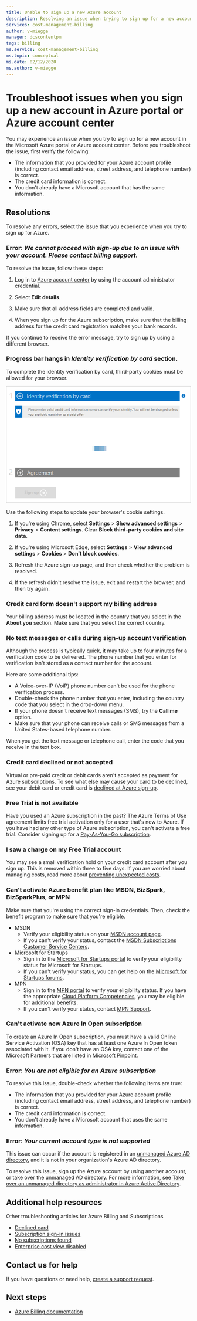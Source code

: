 ```yaml
---
title: Unable to sign up a new Azure account
description: Resolving an issue when trying to sign up for a new account in the Microsoft Azure portal account center.
services: cost-management-billing
author: v-miegge
manager: dcscontentpm
tags: billing
ms.service: cost-management-billing
ms.topic: conceptual
ms.date: 02/12/2020
ms.author: v-miegge
---
```


# Troubleshoot issues when you sign up a new account in Azure portal or Azure account center

You may experience an issue when you try to sign up for a new account in the Microsoft Azure portal or Azure account center. Before you troubleshoot the issue, first verify the following:

- The information that you provided for your Azure account profile (including contact email address, street address, and telephone number) is correct.
- The credit card information is correct.
- You don't already have a Microsoft account that has the same information.

## Resolutions

To resolve any errors, select the issue that you experience when you try to sign up for Azure.

### Error: *We cannot proceed with sign-up due to an issue with your account. Please contact billing support.*

To resolve the issue, follow these steps:

1. Log in to [Azure account center](https://account.azure.com/Profile) by using the account administrator credential.

2. Select **Edit details**.

3. Make sure that all address fields are completed and valid.

4. When you sign up for the Azure subscription, make sure that the billing address for the credit card registration matches your bank records.

If you continue to receive the error message, try to sign up by using a different browser.

### Progress bar hangs in *Identity verification by card* section.

To complete the identity verification by card, third-party cookies must be allowed for your browser.

![Identity verification by card](./media/troubleshoot-azure-sign-up/identify-verification-by-card.png)

Use the following steps to update your browser's cookie settings.

1. If you're using Chrome, select **Settings** > **Show advanced settings** > **Privacy** > **Content settings**. Clear **Block third-party cookies and site data**.

2. If you're using Microsoft Edge, select **Settings** > **View advanced settings** > **Cookies** > **Don't block cookies**.

3. Refresh the Azure sign-up page, and then check whether the problem is resolved.

4. If the refresh didn't resolve the issue, exit and restart the browser, and then try again.

### Credit card form doesn't support my billing address

Your billing address must be located in the country that you select in the **About you** section. Make sure that you select the correct country.

### No text messages or calls during sign-up account verification

Although the process is typically quick, it may take up to four minutes for a verification code to be delivered. The phone number that you enter for verification isn't stored as a contact number for the account.

Here are some additional tips:

- A Voice-over-IP (VoiP) phone number can't be used for the phone verification process.
- Double-check the phone number that you enter, including the country code that you select in the drop-down menu.
- If your phone doesn't receive text messages (SMS), try the **Call me** option.
- Make sure that your phone can receive calls or SMS messages from a United States-based telephone number.

When you get the text message or telephone call, enter the code that you receive in the text box.

### Credit card declined or not accepted

Virtual or pre-paid credit or debit cards aren't accepted as payment for Azure subscriptions. To see what else may cause your card to be declined, see your debit card or credit card is [declined at Azure sign-up](https://support.microsoft.com/help/4042960).

### Free Trial is not available

Have you used an Azure subscription in the past? The Azure Terms of Use agreement limits free trial activation only for a user that's new to Azure. If you have had any other type of Azure subscription, you can't activate a free trial. Consider signing up for a [Pay-As-You-Go subscription](https://azure.microsoft.com/offers/ms-azr-0003p/).

### I saw a charge on my Free Trial account

You may see a small verification hold on your credit card account after you sign up. This is removed within three to five days. If you are worried about managing costs, read more about [preventing unexpected costs](getting-started.md).

### Can't activate Azure benefit plan like MSDN, BizSpark, BizSparkPlus, or MPN

Make sure that you're using the correct sign-in credentials. Then, check the benefit program to make sure that you're eligible.

- MSDN
  - Verify your eligibility status on your [MSDN account page](https://msdn.microsoft.com/subscriptions/manage/default.aspx).
  - If you can't verify your status, contact the [MSDN Subscriptions Customer Service Centers](https://msdn.microsoft.com/library/aa493452.aspx).
- Microsoft for Startups
  - Sign in to the [Microsoft for Startups portal](https://startups.microsoft.com/#start-two) to verify your eligibility status for Microsoft for Startups.
  - If you can't verify your status, you can get help on the [Microsoft for Startups forums](https://www.microsoftpartnercommunity.com/t5/Microsoft-for-Startups/ct-p/Microsoft_Startups).
- MPN
  - Sign in to the [MPN portal](https://mspartner.microsoft.com/Pages/Locale.aspx) to verify your eligibility status. If you have the appropriate [Cloud Platform Competencies](https://mspartner.microsoft.com/pages/membership/cloud-platform-competency.aspx), you may be eligible for additional benefits.
  - If you can't verify your status, contact [MPN Support](https://mspartner.microsoft.com/Pages/Support/Premium/contact-support.aspx).

### Can't activate new Azure In Open subscription

To create an Azure In Open subscription, you must have a valid Online Service Activation (OSA) key that has at least one Azure In Open token associated with it. If you don't have an OSA key, contact one of the Microsoft Partners that are listed in [Microsoft Pinpoint](https://pinpoint.microsoft.com/).

### Error: *You are not eligible for an Azure subscription*

To resolve this issue, double-check whether the following items are true:

- The information that you provided for your Azure account profile (including contact email address, street address, and telephone number) is correct.
- The credit card information is correct.
- You don't already have a Microsoft account that uses the same information.

### Error: *Your current account type is not supported*

This issue can occur if the account is registered in an [unmanaged Azure AD directory](../../active-directory/users-groups-roles/directory-self-service-signup.md), and it is not in your organization's Azure AD directory.

To resolve this issue, sign up the Azure account by using another account, or take over the unmanaged AD directory. For more information, see [Take over an unmanaged directory as administrator in Azure Active Directory](../../active-directory/users-groups-roles/domains-admin-takeover.md).

## Additional help resources

Other troubleshooting articles for Azure Billing and Subscriptions

- [Declined card](troubleshoot-declined-card.md)
- [Subscription sign-in issues](troubleshoot-sign-in-issue.md)
- [No subscriptions found](no-subscriptions-found.md)
- [Enterprise cost view disabled](enterprise-mgmt-grp-troubleshoot-cost-view.md)

## Contact us for help

If you have questions or need help, [create a support request](https://ms.portal.azure.com/#blade/Microsoft_Azure_Support/HelpAndSupportBlade/newsupportrequest).

## Next steps

- [Azure Billing documentation](../../billing/index.md)
